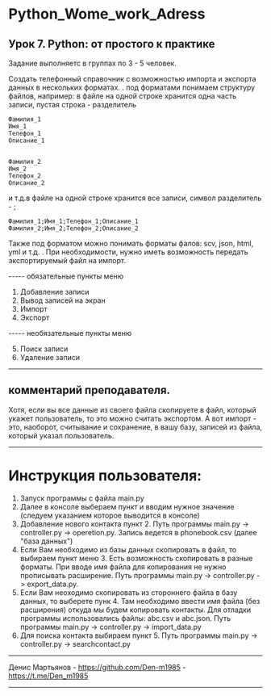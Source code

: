 # Python_Wome_work_Adress

## Урок 7. Python: от простого к практике
Задание выполняетс в группах по 3 - 5 человек.

Создать телефонный справочник с возможностью импорта и экспорта данных в нескольких форматах.
.
под форматами понимаем структуру файлов, например: в файле на одной строке хранится одна часть записи, пустая строка - разделитель

    Фамилия_1
    Имя_1
    Телефон_1
    Описание_1


    Фамилия_2
    Имя_2
    Телефон_2
    Описание_2

и т.д.в файле на одной строке хранится все записи, символ разделитель - ;

    Фамилия_1;Имя_1;Телефон_1;Описание_1
    Фамилия_2;Имя_2;Телефон_2;Описание_2

Также под форматом можно понимать форматы фалов: scv, json, html, yml и т.д.
.
При необходимости, нужно иметь возможность передать экспортируемый файл на импорт.

----- обязательные пункты меню
1. Добавление записи
2. Вывод записей на экран
3. Импорт
4. Экспорт

----- необязательные пункты меню

5. Поиск записи
6. Удаление записи
***
## комментарий преподавателя.
Хотя, если вы все данные из своего файла скопируете в файл, который укажет пользователь, то это можно считать экспортом.
А вот импорт - это, наоборот, считывание и сохранение, в вашу базу, записей из файла, который указал пользователь.

***

# Инструкция пользователя:
1. Запуск программы с файла main.py
2. Далее в консоле выбераем пункт и вводим нужное значение (следуем указанием которое выводится в консоле)
3. Добавление нового контакта пункт 2. Путь программы main.py -> controller.py -> operetion.py. Запись ведется в phonebook.csv (далее "база данных")
4. Если Вам необходимо из базы данных скопировать в файл, то выбираем пункт меню 3. Есть возможность скопировать в разные форматы. При вводе имя файла для копирования не нужно прописывать расширение.
Путь программы main.py -> controller.py -> export_data.py.
5. Если Вам неоходимо скопировать из стороннего файла в базу данных, то выберете пунк 4. Там необходимо ввести имя файла (без расширения) откуда мы будем копировать контакты. Для отладки программы использовались файлы: abc.csv  и  abc.json.
Путь программы main.py -> controller.py -> import_data.py
6. Для поиска контакта выбираем пункт 5.
Путь программы main.py -> controller.py -> searchcontact.py 

***
Денис Мартьянов - https://github.com/Den-m1985  -  https://t.me/Den_m1985 
***
